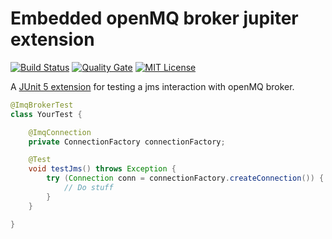 # Embedded openMQ broker jupiter extension
[![Build Status](https://travis-ci.org/levry/imq-embedded-jupiter.svg?branch=master)](https://travis-ci.org/levry/imq-embedded-jupiter)
[![Quality Gate](https://sonarcloud.io/api/project_badges/measure?project=github.levry.imq.embedded.jupiter&metric=alert_status)](https://sonarcloud.io/dashboard?id=github.levry.imq.embedded.jupiter)
[![MIT License](https://img.shields.io/badge/license-MIT-blue.svg)](//github.com/levry/imq-embedded-jupiter/blob/master/LICENSE)

A [JUnit 5 extension](https://junit.org/junit5/docs/current/user-guide/#extensions) for testing a jms interaction with openMQ broker.

````java
@ImqBrokerTest
class YourTest {

    @ImqConnection
    private ConnectionFactory connectionFactory;

    @Test
    void testJms() throws Exception {
        try (Connection conn = connectionFactory.createConnection()) {
            // Do stuff
        }
    }

}
````